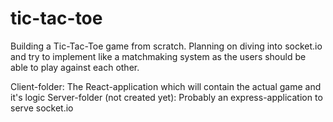 # tic-tac-toe
Building a Tic-Tac-Toe game from scratch. Planning on diving into socket.io and try to implement like a matchmaking system as the users should be able to play against each other.

Client-folder: The React-application which will contain the actual game and it's logic
Server-folder (not created yet): Probably an express-application to serve socket.io
